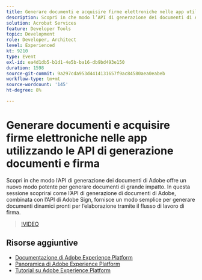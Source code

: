 ```yaml
---
title: Generare documenti e acquisire firme elettroniche nelle app utilizzando le API di generazione documenti e firma
description: Scopri in che modo l’API di generazione dei documenti di Adobe offre un nuovo modo potente per generare documenti di grande impatto. In questa sessione scoprirai come l’API di generazione di documenti di Adobe, combinata con l’API di Adobe Sign, fornisce un modo semplice per generare documenti dinamici pronti per l’elaborazione tramite il flusso di lavoro di firma.
solution: Acrobat Services
feature: Developer Tools
topic: Development
role: Developer, Architect
level: Experienced
kt: 9210
type: Event
exl-id: ea4d1db5-b1d1-4e5b-ba16-db9bd493e150
duration: 1598
source-git-commit: 9a297cda953d4414131657f9ac84580aea0eabeb
workflow-type: tm+mt
source-wordcount: '145'
ht-degree: 8%

---
```


# Generare documenti e acquisire firme elettroniche nelle app utilizzando le API di generazione documenti e firma

Scopri in che modo l’API di generazione dei documenti di Adobe offre un nuovo modo potente per generare documenti di grande impatto. In questa sessione scoprirai come l’API di generazione di documenti di Adobe, combinata con l’API di Adobe Sign, fornisce un modo semplice per generare documenti dinamici pronti per l’elaborazione tramite il flusso di lavoro di firma.

>[!VIDEO](https://video.tv.adobe.com/v/338094/?quality=12&learn=on&hidetitle=true)

## Risorse aggiuntive

- [Documentazione di Adobe Experience Platform](https://experienceleague.adobe.com/docs/experience-platform.html)
- [Panoramica di Adobe Experience Platform](https://experienceleague.adobe.com/docs/experience-platform/landing/home.html?lang=it)
- [Tutorial su Adobe Experience Platform](https://experienceleague.adobe.com/docs/platform-learn/tutorials/overview.html?lang=it)
